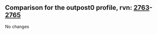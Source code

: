 ## Comparison for the outpost0 profile, rvn: [2763](https://github.com/PRO100KatYT/FortniteProfileRevisions/tree/main/profiles/outpost0/2763%20outpost0.json)-[2765](https://github.com/PRO100KatYT/FortniteProfileRevisions/tree/main/profiles/outpost0/2765%20outpost0.json)

No changes
